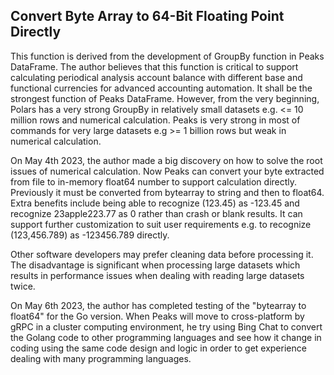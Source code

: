 ## Convert Byte Array to 64-Bit Floating Point Directly

This function is derived from the development of GroupBy function in Peaks DataFrame. The author believes that this function is critical to support calculating periodical analysis account balance with different base and functional currencies for advanced accounting automation. It shall be the strongest function of Peaks DataFrame. However, from the very beginning, Polars has a very strong GroupBy in relatively small datasets e.g. <= 10 million rows and numerical calculation. Peaks is very strong in most of commands for very large datasets e.g >= 1 billion rows but weak in numerical calculation.

On May 4th 2023, the author made a big discovery on how to solve the root issues of numerical calculation. Now Peaks can convert your byte extracted from file to in-memory float64 number to support calculation directly. Previously it must be converted from bytearray to string and then to float64. Extra benefits include being able to recognize (123.45) as -123.45 and recognize 23apple223.77 as 0 rather than crash or blank results. It can support further customization to suit user requirements e.g. to recognize (123,456.789) as -123456.789 directly.

Other software developers may prefer cleaning data before processing it. The disadvantage is significant when processing large datasets which results in performance issues when dealing with reading large datasets twice.

On May 6th 2023, the author has completed testing of the "bytearray to float64" for the Go version. When Peaks will move to cross-platform by gRPC in a cluster computing environment, he try using Bing Chat to convert the Golang code to other programming languages and see how it change in coding using the same code design and logic in order to get experience dealing with many programming languages.


